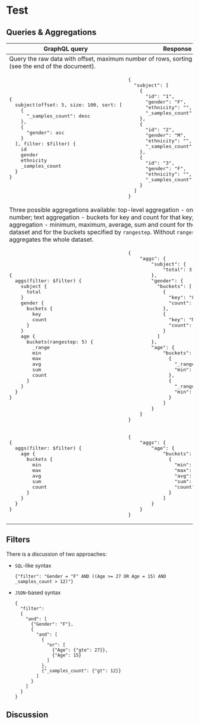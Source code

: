 # Test

## Queries & Aggregations
<table>
<thead>
<tr>
<th>GraphQL query</th><th>Response</th>
</tr>
</thead>
<tbody>
<tr>
<td colspan="2">Query the raw data with offset, maximum number of rows, sorting and filters (see the end of the document).</td>
</tr>
<tr>
<td>
<pre>
{
  subject(offset: 5, size: 100, sort: [
    {
      "_samples_count": desc
    },
    {
      "gender": asc
    }
  ], filter: $filter) {
    id
    gender
    ethnicity
    _samples_count
  }
}
</pre>
</td>
<td>
<pre>
{
  "subject": [
    {
      "id": "1",
      "gender": "F",
      "ethnicity": "",
      "_samples_count": 0
    },
    {
      "id": "2",
      "gender": "M",
      "ethnicity": "",
      "_samples_count": 0
    },
    {
      "id": "3",
      "gender": "F",
      "ethnicity": "",
      "_samples_count": 0
    }
  ]
}
</pre>
</td>
</tr>
<tr>
<td colspan="2">Three possible aggregations available: top-level aggregation - only total number; text aggregation - buckets for key and count for that key; numeric aggregation - minimum, maximum, average, sum and count for the whole dataset and for the buckets specified by <code>rangestep</code>. Without <code>rangestep</code> it aggregates the whole dataset.</td>
</tr>
<tr>
<td>
<pre>
{
  aggs(filter: $filter) {
    subject {
      total
    }
    gender {
      buckets {
        key
        count
      }
    }
    age {
      buckets(rangestep: 5) {
        _range
        min
        max
        avg
        sum
        count
      }
    }
  }
}
</pre>
</td>
<td>
<pre>
{
    "aggs": {
        "subject": {
            "total": 3
        },
        "gender": {
          "buckets": [
            {
              "key": "F",
              "count": 10
            },
            {
              "key": "M",
              "count": 10
            }
          ]
        },
        "age": {
            "buckets": [
              {
                "_range": [0, 5],
                "min": 2
              },
              {
                "_range": [5, 10],
                "min": 3
              }
            ]
        }
    }
}
</pre>
</td>
</tr>
<tr>
<td>
<pre>
{
  aggs(filter: $filter) {
    age {
      buckets {
        min
        max
        avg
        sum
        count
      }
    }
  }
}
</pre>
</td>
<td>
<pre>
{
    "aggs": {
        "age": {
            "buckets": [
              {
                "min": 2,
                "max": 10,
                "avg": 24.4,
                "sum": 25,
                "count": 3
              }
            ]
        }
    }
}
</pre>
</td>
</tr>
</tbody>
</table>

## Filters

There is a discussion of two approaches:

* `SQL`-like syntax
  ```
  {"filter": "Gender = "F" AND ((Age >= 27 OR Age = 15) AND _samples_count > 12)"}
  ```
* `JSON`-based syntax
  ```
  {
    "filter": 
    {
      "and": [
        {"Gender": "F"},
        {
          "and": [
            {
              "or": [
                {"Age": {"gte": 27}},
                {"Age": 15}
              ]
            },
            {"_samples_count": {"gt": 12}}
          ]
        }
      ]
    }
  }
  ```

## Discussion

